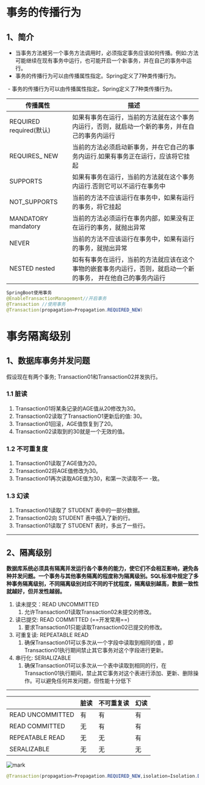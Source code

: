 # 事务的传播行为

## 1、简介

- 当事务方法被另一个事务方法调用时，必须指定事务应该如何传播。例如:方法可能继续在现有事务中运行，也可能开启一个新事务，并在自己的事务中运行。
- 事务的传播行为可以由传播属性指定。Spring定义了7种类传播行为。

​	-  事务的传播行为可以由传播属性指定。Spring定义了7种类传播行为。

| 传播属性                | 描述                                                         |
| ----------------------- | ------------------------------------------------------------ |
| REQUIRED required(默认) | 如果有事务在运行，当前的方法就在这个事务内运行，否则，就启动一个新的事务，并在自己的事务内运行 |
| REQUIRES_ NEW           | 当前的方法必须启动新事务，并在它自己的事务内运行.如果有事务正在运行，应该将它挂起 |
| SUPPORTS                | 如果有事务在运行，当前的方法就在这个事务内运行.否则它可以不运行在事务中 |
| NOT_SUPPORTS            | 当前的方法不应该运行在事务中，如果有运行的事务，将它挂起     |
| MANDATORY mandatory     | 当前的方法必须运行在事务内部，如果没有正在运行的事务，就抛出异常 |
| NEVER                   | 当前的方法不应该运行在事务中，如果有运行的事务，就抛出异常   |
| NESTED nested           | 如有有事务在运行，当前的方法就应该在这个事物的嵌套事务内运行，否则，就启动一个新的事务， 并在他自己的事务内运行 |

```java
SpringBoot使用事务
@EnableTransactionManagement//开启事务
@Transaction //使用事务
@Transaction(propagation=Propagation.REQUIRED_NEW)
```

# 事务隔离级别

## 1、数据库事务并发问题

假设现在有两个事务; Transaction01和Transaction02并发执行。

### 1.1 脏读

1. Transaction01将某条记录的AGE值从20修改为30。
2. Transaction02读取了TransactionO1更新后的值: 30。 
3. Transaction01回滚，AGE值恢复到了20。
4. Transaction02读取到的30就是一个无效的值。

### 1.2 不可重复度

1. Transaction01读取了AGE值为20。
2. Transaction02将AGE值修改为30。
3. Transaction01再次读取AGE值为30，和第一次读取不一 -致。

### 1.3 幻读

1. Transaction01读取了 STUDENT 表中的一部分数据。
2. Transaction02向 STUDENT 表中插入了新的行。
3. Transaction01读取了 STUDENT 表时，多出了一些行。

---

## 2、隔离级别

**数据库系统必须具有隔离并发运行各个事务的能力，使它们不会相互影响，避免各种并发问题。一个事务与其他事务隔离的程度称为隔离级别。SQL标准中规定了多种事务隔离级别，不同隔离级别对应不同的干扰程度，隔离级别越高，数据一致性 就越好，但并发性越弱。**

1. 读未提交：READ UNCOMMITTED
   1. 允许Transaction01读取Transaction02未提交的修改。
2. 读已提交: READ COMMITTED (==开发常用==)
   1. 要求Transaction01只能读取Transaction02已提交的修改。
3. 可重复读: REPEATABLE READ
   1. 确保Transaction01可以多次从一个字段中读取到相同的值 ，即Transaction01执行期间禁止其它事务对这个字段进行更新。
4. 串行化: SERIALIZABLE
   1. 确保Transaction01可以多次从一个表中读取到相同的行，在Transaction01执行期间，禁止其它事务对这个表进行添加、更新、删除操作。可以避免任何并发问题，但性能十分低下

---

|                  | 脏读 | 不可重复读 | 幻读 |
| ---------------- | ---- | ---------- | ---- |
| READ UNCOMMITTED | 有   | 有         | 有   |
| READ COMMITTED   | 无   | 有         | 有   |
| REPEATABLE READ  | 无   | 无         | 有   |
| SERALIZABLE      | 无   | 无         | 无   |

![mark](http://codedorado.oss-cn-beijing.aliyuncs.com/images/20200315/195602240.png)

```java
@Transaction(propagation=Propagation.REQUIRED_NEW,isolation=Isolation.DEFAULT)
```



